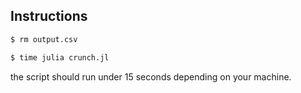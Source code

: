 Instructions
---

```bash
$ rm output.csv

$ time julia crunch.jl
```

the script should run under 15 seconds depending on your machine.
